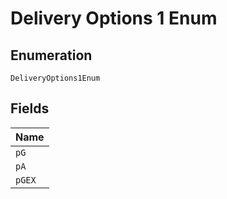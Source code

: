 
# Delivery Options 1 Enum

## Enumeration

`DeliveryOptions1Enum`

## Fields

| Name |
|  --- |
| `pG` |
| `pA` |
| `pGEX` |

